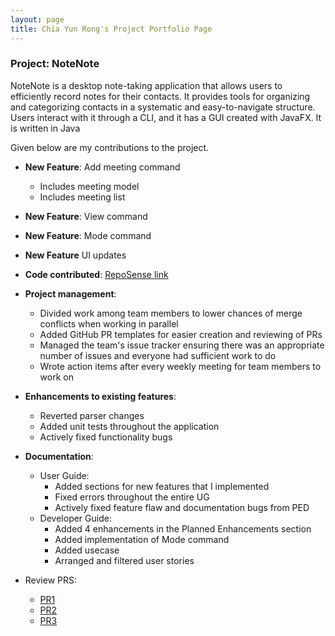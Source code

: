 ```yaml
---
layout: page
title: Chia Yun Rong's Project Portfolio Page
---
```


### Project: NoteNote

NoteNote is a desktop note-taking application that allows users to efficiently record notes for their contacts. It provides tools for organizing and categorizing contacts in a systematic and easy-to-navigate structure. Users interact with it through a CLI, and it has a GUI created with JavaFX. It is written in Java

Given below are my contributions to the project.

* **New Feature**: Add meeting command
  * Includes meeting model
  * Includes meeting list
* **New Feature**: View command
* **New Feature**: Mode command
* **New Feature** UI updates

* **Code contributed**: [RepoSense link](https://nus-cs2103-ay2324s1.github.io/tp-dashboard/?search=chiayunrong&sort=groupTitle&sortWithin=title&timeframe=commit&mergegroup=&groupSelect=groupByRepos&breakdown=true&checkedFileTypes=docs~functional-code~test-code&since=2023-09-22&tabOpen=true&tabType=authorship&tabAuthor=chiayunrong&tabRepo=AY2324S1-CS2103-W14-2%2Ftp%5Bmaster%5D&authorshipIsMergeGroup=false&authorshipFileTypes=docs~functional-code~test-code&authorshipIsBinaryFileTypeChecked=false&authorshipIsIgnoredFilesChecked=false)

* **Project management**:
    * Divided work among team members to lower chances of merge conflicts when working in parallel
    * Added GitHub PR templates for easier creation and reviewing of PRs
    * Managed the team's issue tracker ensuring there was an appropriate number of issues and everyone had sufficient work to do
    * Wrote action items after every weekly meeting for team members to work on

* **Enhancements to existing features**:
    * Reverted parser changes
    * Added unit tests throughout the application
    * Actively fixed functionality bugs

* **Documentation**:
    * User Guide:
      * Added sections for new features that I implemented
      * Fixed errors throughout the entire UG
      * Actively fixed feature flaw and documentation bugs from PED
    * Developer Guide:
        * Added 4 enhancements in the Planned Enhancements section
        * Added implementation of Mode command
        * Added usecase
        * Arranged and filtered user stories

* Review PRS:
    * [PR1](https://github.com/AY2324S1-CS2103-W14-2/tp/pull/89#discussion_r1357712476)
    * [PR2](https://github.com/AY2324S1-CS2103-W14-2/tp/pull/120#discussion_r1372641446)
    * [PR3](https://github.com/AY2324S1-CS2103-W14-2/tp/pull/89#discussion_r1357713995)
